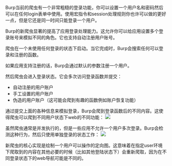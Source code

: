 Burp当前的爬虫有一个非常粗糙的登录功能，你可以设置一个用户名和密码然后可以在任何login表单中使用。使用宏指令和session处理规则你也许可以做的更好一点，但是它还是同一时间只能登录一个用户。

Burp的新爬虫显著的提高了应用登录处理能力。这允许你可以给应用设置多个登录账号来模拟不同的角色。它也支持自动注册用户账号。

爬虫在一个未使用任何登录的状态下启动。当它完成时，Burp会搜索任何可以登录和注册的函数。

如果应用支持注册的话，Burp会通过默认的参数注册一个用户。

然后爬虫会进入登录状态。它会多次访问登录函数并提交：

- 自动注册的用户账户
- 手工设置的用户账户
- 伪造的用户账户（这可能会爬到有趣的函数例如账户恢复功能）

通过提交上面的各种信息来模拟登录，Burp会爬到登录函数后的不同内容。这使得爬虫可以爬到不同用户状态下web的不同功能：
![](https://portswigger.net/cms/images/05/4d/e666f20ded80-article-crawling-7.png)

虽然爬虫通常是并发执行的，但是一些应用不允许一个用户多次登录。Burp会检测这种行为，然后只使用单独登录的状态工作：
![](https://portswigger.net/cms/images/75/1e/41302850b98a-article-crawling-8.png)

新爬虫的核心实现是绘制一个用户可以操作的定向图。这意味着在指定user环境下爬取到的内容在其他必要的时候（比如其他登陆状态下）会重新爬取，因为在不同登录状态下的web导航可能是不同的。